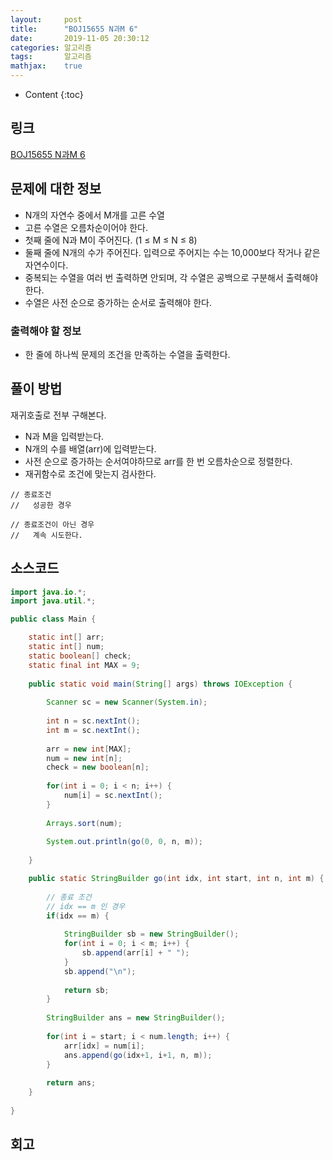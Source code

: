 ```yaml
---
layout:     post
title:      "BOJ15655 N과M 6"
date:       2019-11-05 20:30:12
categories: 알고리즘
tags:       알고리즘
mathjax:    true
---
```


* Content
{:toc}

## 링크

[BOJ15655 N과M 6](https://www.acmicpc.net/problem/15655)



## 문제에 대한 정보

- N개의 자연수 중에서 M개를 고른 수열
- 고른 수열은 오름차순이어야 한다.
- 첫째 줄에 N과 M이 주어진다. (1 ≤ M ≤ N ≤ 8)
- 둘째 줄에 N개의 수가 주어진다. 입력으로 주어지는 수는 10,000보다 작거나 같은 자연수이다.
- 중복되는 수열을 여러 번 출력하면 안되며, 각 수열은 공백으로 구분해서 출력해야 한다.
- 수열은 사전 순으로 증가하는 순서로 출력해야 한다.

### 출력해야 할 정보

- 한 줄에 하나씩 문제의 조건을 만족하는 수열을 출력한다. 

## 풀이 방법

재귀호출로 전부 구해본다.
- N과 M을 입력받는다.
- N개의 수를 배열(arr)에 입력받는다.
- 사전 순으로 증가하는 순서여야하므로 arr를 한 번 오름차순으로 정렬한다.
- 재귀함수로 조건에 맞는지 검사한다.

```text
// 종료조건
//   성공한 경우

// 종료조건이 아닌 경우
//   계속 시도한다.  
```

## 소스코드

```java
import java.io.*;
import java.util.*;

public class Main {

	static int[] arr;
	static int[] num;
	static boolean[] check;
	static final int MAX = 9;
	
	public static void main(String[] args) throws IOException {
		
		Scanner sc = new Scanner(System.in);
		
		int n = sc.nextInt();
		int m = sc.nextInt();
		
		arr = new int[MAX];
		num = new int[n];
		check = new boolean[n];
		
		for(int i = 0; i < n; i++) {
			num[i] = sc.nextInt();
		}
		
		Arrays.sort(num);
		
		System.out.println(go(0, 0, n, m));
		
	}

	public static StringBuilder go(int idx, int start, int n, int m) {
		
		// 종료 조건 
		// idx == m 인 경우
		if(idx == m) {
			
			StringBuilder sb = new StringBuilder();
			for(int i = 0; i < m; i++) {
				sb.append(arr[i] + " ");
			}
			sb.append("\n");
			
			return sb;
		}
		
		StringBuilder ans = new StringBuilder();
		
		for(int i = start; i < num.length; i++) {
			arr[idx] = num[i];
			ans.append(go(idx+1, i+1, n, m));
		}
		
		return ans;
	}
	
}
```

## 회고
